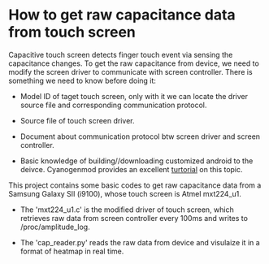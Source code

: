How to get raw capacitance data from touch screen
========
Capacitive touch screen detects finger touch event via sensing the capacitance changes. To get the raw capacitance from device, we need to modify the screen driver to communicate with screen controller. There is something we need to know before doing it:

+ Model ID of taget touch screen, only with it we can locate the driver source file and corresponding communication protocol.

+ Source file of touch screen driver.

+ Document about communication protocol btw screen driver and screen controller.

+ Basic knowledge of building//downloading customized android to the deivce. Cyanogenmod provides an excellent [turtorial](http://wiki.cyanogenmod.org/w/I9100_Info) on this topic.
 
This project contains some basic codes to get raw capacitance data from a Samsung Galaxy SII (i9100), whose touch screen is Atmel mxt224_u1.

+ The 'mxt224_u1.c' is the modified driver of touch screen, which retrieves raw data from screen controller every 100ms and writes to /proc/amplitude_log. 

+ The 'cap_reader.py' reads the raw data from device and visulaize it in a format of heatmap in real time.

